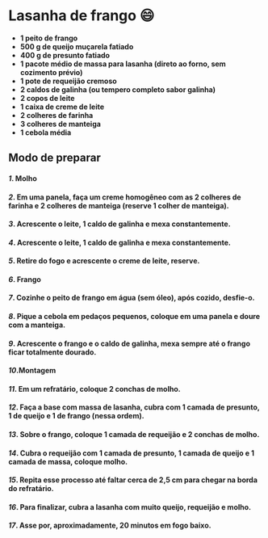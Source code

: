 # Lasanha de frango :smile:

<b>

 - 1 peito de frango
 - 500 g de queijo muçarela fatiado
 - 400 g de presunto fatiado
 - 1 pacote médio de massa para lasanha (direto ao forno, sem cozimento prévio)
 - 1 pote de requeijão cremoso
 - 2 caldos de galinha (ou tempero completo sabor galinha)
 - 2 copos de leite
 - 1 caixa de creme de leite
 - 2 colheres de farinha
 - 3 colheres de manteiga
 - 1 cebola média

## Modo de preparar
#### *1*. Molho 
#### *2*. Em uma panela, faça um creme homogêneo com as 2 colheres de farinha e 2 colheres de manteiga (reserve 1 colher de manteiga).
#### *3*. Acrescente o leite, 1 caldo de galinha e mexa constantemente.
#### *4*. Acrescente o leite, 1 caldo de galinha e mexa constantemente.
#### *5*. Retire do fogo e acrescente o creme de leite, reserve.

#### *6*. Frango 

#### *7*. Cozinhe o peito de frango em água (sem óleo), após cozido, desfie-o.

#### *8*. Pique a cebola em pedaços pequenos, coloque em uma panela e doure com a manteiga.

#### *9*. Acrescente o frango e o caldo de galinha, mexa sempre até o frango ficar totalmente dourado.

#### *10*.Montagem

#### *11*. Em um refratário, coloque 2 conchas de molho.

#### *12*. Faça a base com massa de lasanha, cubra com 1 camada de presunto, 1 de queijo e 1 de frango (nessa ordem).

#### *13*. Sobre o frango, coloque 1 camada de requeijão e 2 conchas de molho.

#### *14*. Cubra o requeijão com 1 camada de presunto, 1 camada de queijo e 1 camada de massa, coloque molho.

#### *15*. Repita esse processo até faltar cerca de 2,5 cm para chegar na borda do refratário.

#### *16*. Para finalizar, cubra a lasanha com muito queijo, requeijão e molho.

#### *17*. Asse por, aproximadamente, 20 minutos em fogo baixo.
